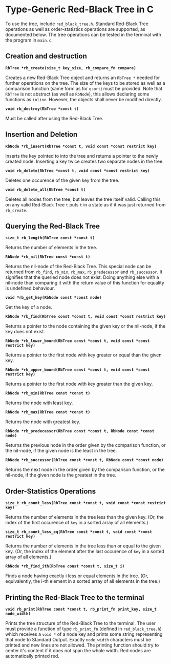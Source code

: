 # Type-Generic Red-Black Tree in C

To use the tree, include `red_black_tree.h`. Standard Red-Black Tree operations as well as order-statistics operations are supported, as documented below. The tree operations can be tested in the terminal with the program in `main.c`.

## Creation and destruction

**`RbTree *rb_create(size_t key_size, rb_compare_fn compare)`**

Creates a new Red-Black Tree object and returns an `RbTree *` needed for further operations on the tree. The size of the keys to be stored as well as a comparison function (same form as for `qsort`) must be provided. Note that `RbTree` is not abstract (as well as `RbNode`), this allows declaring some functions as `inline`. However, the objects shall never be modified directly.

**`void rb_destroy(RbTree *const t)`**

Must be called after using the Red-Black Tree.

## Insertion and Deletion

**`RbNode *rb_insert(RbTree *const t, void const *const restrict key)`**

Inserts the key pointed to into the tree and returns a pointer to the newly created node. Inserting a key twice creates two separate nodes in the tree.

**`void rb_delete(RbTree *const t, void const *const restrict key)`**

Deletes one occurence of the given key from the tree.

**`void rb_delete_all(RbTree *const t)`**

Deletes all nodes from the tree, but leaves the tree itself valid. Calling this on any valid Red-Black Tree `t` puts `t` in a state as if it was just returned from `rb_create`.

## Querying the Red-Black Tree

**`size_t rb_length(RbTree const *const t)`**

Returns the number of elements in the tree.

**`RbNode *rb_nil(RbTree const *const t)`**

Returns the nil-node of the Red-Black Tree. This special node can be returned from `rb_find`, `rb_min`, `rb_max`, `rb_predecessor` and `rb_successor`. It signifies that the queried node does not exist. Doing anything else with a nil-node than comparing it with the return value of this function for equality is undefined behaviour.

**`void *rb_get_key(RbNode const *const node)`**

Get the key of a node.

**`RbNode *rb_find(RbTree const *const t, void const *const restrict key)`**

Returns a pointer to the node containing the given key or the nil-node, if the key does not exist.

**`RbNode *rb_lower_bound(RbTree const *const t, void const *const restrict key)`**

Returns a pointer to the first node with key greater or equal than the given key.

**`RbNode *rb_upper_bound(RbTree const *const t, void const *const restrict key)`**

Returns a pointer to the first node with key greater than the given key.

**`RbNode *rb_min(RbTree const *const t)`**

Returns the node with least key. 

**`RbNode *rb_max(RbTree const *const t)`**

Returns the node with greatest key.

**`RbNode *rb_predecessor(RbTree const *const t, RbNode const *const node)`**

Returns the previous node in the order given by the comparison function, or the nil-node, if the given node is the least in the tree.

**`RbNode *rb_successor(RbTree const *const t, RbNode const *const node)`**

Returns the next node in the order given by the comparison function, or the nil-node, if the given node is the greatest in the tree.

## Order-Statistics Operations

**`size_t rb_count_less(RbTree const *const t, void const *const restrict key)`**

Returns the number of elements in the tree less than the given key. (Or, the index of the first occurence of `key` in a sorted array of all elements.)

**`size_t rb_count_less_eq(RbTree const *const t, void const *const restrict key)`**

Returns the number of elements in the tree less than or equal to the given key. (Or, the index of the element after the last occurence of `key` in a sorted array of all elements.)

**`RbNode *rb_find_ith(RbTree const *const t, size_t i)`**

Finds a node having exactly i less or equal elements in the tree. (Or, equivalently, the i-th element in a sorted array of all elements in the tree.)

## Printing the Red-Black Tree to the terminal

**`void rb_print(RbTree const *const t, rb_print_fn print_key, size_t node_width)`**

Prints the tree structure of the Red-Black Tree to the terminal. The user must provide a function of type `rb_print_fn` (defined in `red_black_tree.h`) which receives a `void *` of a node key and prints some string representing that node to Standard Output. Exactly `node_width` characters must be printed and new lines are not allowed. The printing function should try to center it's content if it does not span the whole width. Red nodes are automatically printed red.